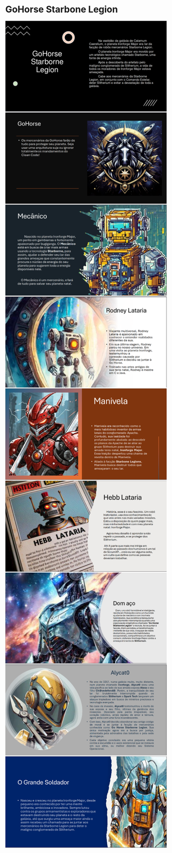 # GoHorse Starbone Legion

![](../img/historia_img/parte1.png)
![](../img/historia_img/goHistoria.png)
![](../img/historia_img/mecanico.png)
![](../img/historia_img/rodney.png)
![](../img/historia_img/manivela.png)
![](../img/historia_img/hebb.png)
![](../img/historia_img/dom.png)
![](../img/historia_img/alicate.png)
![](../img/historia_img/soldador.png)
